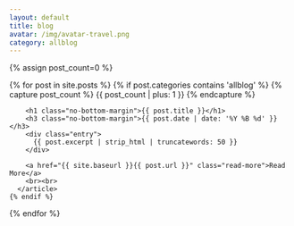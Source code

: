 ```yaml
---
layout: default
title: blog
avatar: /img/avatar-travel.png
category: allblog
---
```


<div class="posts">
  
  {% assign post_count=0 %}

  {% for post in site.posts %}
    {% if post.categories contains 'allblog' %}
      {% capture post_count %} {{ post_count | plus: 1 }} {% endcapture %}
      <article class="post">

        <h1 class="no-bottom-margin">{{ post.title }}</h1>
        <h3 class="no-bottom-margin">{{ post.date | date: '%Y %B %d' }}</h3>
        <div class="entry">
          {{ post.excerpt | strip_html | truncatewords: 50 }}
        </div>

        <a href="{{ site.baseurl }}{{ post.url }}" class="read-more">Read More</a>
        <br><br>
      </article>
    {% endif %}
  {% endfor %}

</div>
